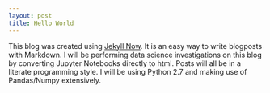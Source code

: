 ```yaml
---
layout: post
title: Hello World
---
```


This blog was created using [Jekyll Now](https://github.com/barryclark/jekyll-now). It is an easy way to write blogposts with Markdown. I will be performing data science investigations on this blog by converting Jupyter Notebooks directly to html. Posts will all be in a literate programming style. I will be using Python 2.7 and making use of Pandas/Numpy extensively.
